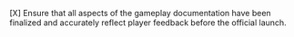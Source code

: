 [X] Ensure that all aspects of the gameplay documentation have been finalized and accurately reflect player feedback before the official launch.
